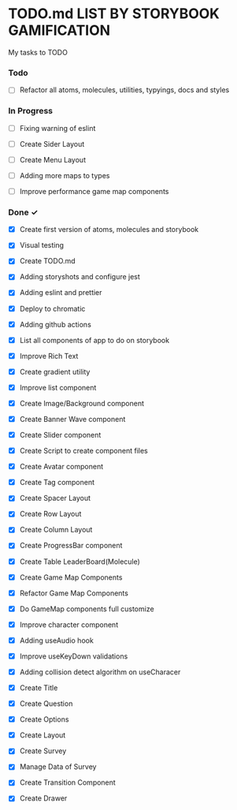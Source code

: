 # TODO.md LIST BY STORYBOOK GAMIFICATION

My tasks to TODO 

### Todo

- [ ] Refactor all atoms, molecules, utilities, typyings, docs and styles

### In Progress

- [ ] Fixing warning of eslint  

- [ ] Create Sider Layout
- [ ] Create Menu Layout

- [ ] Adding more maps to types
- [ ] Improve performance game map components

### Done ✓

- [x] Create first version of atoms, molecules and storybook
- [x] Visual testing
- [x] Create TODO.md
- [x] Adding storyshots and configure jest
- [x] Adding eslint and prettier
- [x] Deploy to chromatic
- [x] Adding github actions
- [x] List all components of app to do on storybook

- [x] Improve Rich Text
- [x] Create gradient utility
- [x] Improve list component

- [x] Create Image/Background component
- [x] Create Banner Wave component
- [x] Create Slider component
- [x] Create Script to create component files
- [x] Create Avatar component
- [x] Create Tag component
- [x] Create Spacer Layout
- [x] Create Row Layout
- [x] Create Column Layout
- [x] Create ProgressBar component
- [x] Create Table LeaderBoard(Molecule)

- [x] Create Game Map Components
- [x] Refactor Game Map Components
- [x] Do GameMap components full customize


- [x] Improve character component
- [x] Adding useAudio hook
- [x] Improve useKeyDown validations
- [x] Adding collision detect algorithm on useCharacer

- [x] Create Title
- [x] Create Question
- [x] Create Options
- [x] Create Layout
- [x] Create Survey
- [x] Manage Data of Survey
- [x] Create Transition Component
- [x] Create Drawer